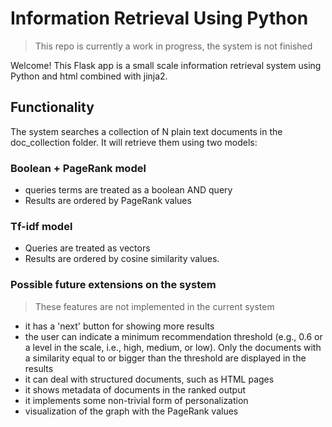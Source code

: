# Information Retrieval Using Python

> This repo is currently a work in progress, the system is not finished

Welcome! This Flask app is a small scale information retrieval system using Python and html combined with jinja2.

## Functionality

The system searches a collection of N plain text documents in the doc_collection folder.
It will retrieve them using two models:

### Boolean + PageRank model

* queries terms are treated as a boolean AND query
* Results are ordered by PageRank values

### Tf-idf model

* Queries are treated as vectors
* Results are ordered by cosine similarity values.

### Possible future extensions on the system

> These features are not implemented in the current system

* it has a 'next' button for showing  more results
* the user can indicate a minimum recommendation threshold (e.g., 0.6 or a level in the scale, i.e., high, medium, or low). Only the documents with a similarity equal to or bigger than the threshold are displayed in the results
* it can deal with structured documents, such as HTML pages
* it shows metadata of documents in the ranked output
* it implements some non-trivial form of personalization
* visualization of the graph with the PageRank values
